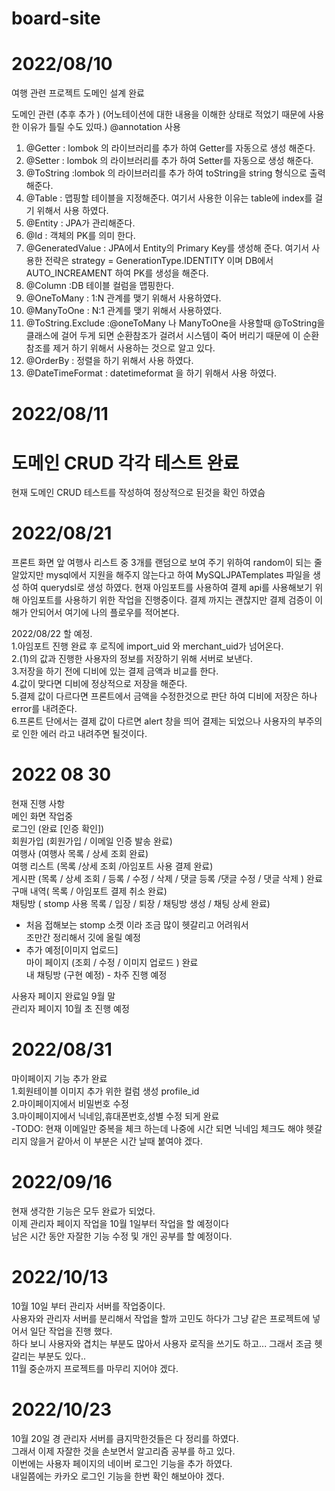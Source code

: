 # board-site
# 2022/08/10
여행 관련 프로젝트 도메인 설계 완료

도메인 관련 (추후 추가 ) (어노테이션에 대한 내용을 이해한 상태로 적었기 때문에 사용한 이유가 틀릴 수도 있따.)
@annotation 사용 

1. @Getter : lombok 의 라이브러리를 추가 하여 Getter를 자동으로 생성 해준다.
2. @Setter : lombok 의 라이브러리를 추가 하여 Setter를 자동으로 생성 해준다.
3. @ToString :lombok 의 라이브러리를 추가 하여 toString을 string 형식으로 출력 해준다.
4. @Table : 맵핑할 테이블을 지정해준다. 
   여기서 사용한 이유는 table에 index를 걸기 위해서 사용 하였다.
5. @Entity : JPA가 관리해준다. 
6. @Id : 객체의 PK를 의미 한다.
7. @GeneratedValue : JPA에서 Entity의 Primary Key를 생성해 준다.
  여기서 사용한 전략은 strategy = GenerationType.IDENTITY 이며 DB에서 AUTO_INCREAMENT 하여 PK를 생성을 해준다.
8. @Column :DB 테이블 컬럼을 맵핑한다.
9. @OneToMany : 1:N 관계를 맺기 위해서 사용하였다.
10. @ManyToOne : N:1 관계를 맺기 위해서 사용하였다.
11. @ToString.Exclude :@oneToMany 나 ManyToOne을 사용할때 @ToString을 클래스에 걸어 두게 되면 순환참조가 걸려서 시스템이 죽어 버리기 때문에 이 순환 참조를 제거 하기 위해서 사용하는 것으로 알고 있다.
12. @OrderBy : 정렬을 하기 위해서 사용 하였다.
13. @DateTimeFormat : datetimeformat 을 하기 위해서 사용 하였다.

# 2022/08/11
# 도메인 CRUD 각각 테스트 완료
현재 도메인 CRUD 테스트를 작성하여 정상적으로 된것을 확인 하였슴

# 2022/08/21
프론트 화면 앞 여행사 리스트 중 3개를 랜덤으로 보여 주기 위하여 
random이 되는 줄 알았지만 mysql에서 지원을 해주지 않는다고 하여
MySQLJPATemplates 파일을 생성 하여 querydsl로 생성 하였다.
현재 아임포트를 사용하여 결제 api를 사용해보기 위해 아임포트를 사용하기 위한 작업을 진행중이다.
결제 까지는 괜찮지만 결제 검증이 이해가 안되어서 여기에 나의 플로우를 적어본다.

2022/08/22 할 예정.<br>
1.아임포트 진행 완료 후 로직에 import_uid 와 merchant_uid가 넘어온다.<br>
2.(1)의 값과 진행한 사용자의 정보를 저장하기 위해 서버로 보낸다.<br>
3.저장을 하기 전에 디비에 있는 결제 금액과 비교를 한다.<br>
4.값이 맞다면 디비에 정상적으로 저장을 해준다.<br>
5.결제 값이 다르다면 프론트에서 금액을 수정한것으로 판단 하여 디비에 저장은 하나 error를 내려준다.<br>
6.프론트 단에서는 결제 값이 다르면 alert 창을 띄어 결제는 되었으나 사용자의 부주의로 인한 에러 라고 내려주면 될것이다.<br>


# 2022 08 30
현재 진행 사항<br/>
메인 화면 작업중<br/>
로그인 (완료 [인증 확인])<br/>
회원가입 (회원가입 / 이메일 인증 발송 완료)<br/>
여행사 (여행사 목록 / 상세 조회 완료)<br/>
여행 리스트 (목록 /상세 조회 /아임포트 사용 결제 완료)<br/>
게시판 (목록 / 상세 조회 / 등록 / 수정 / 삭제 / 댓글 등록 /댓글 수정 / 댓글 삭제 ) 완료<br/>
구매 내역( 목록 / 아임포트 결제 취소 완료)<br/>
채팅방 ( stomp 사용 목록 / 입장 / 퇴장 / 채팅방 생성 / 채팅 상세 완료) <br/>
* 처음 접해보는 stomp 소켓 이라 조금 많이 헷갈리고 어려워서 <br/>
  조만간 정리해서 깃에 올릴 예정<br/>
* 추가 예정[이미지 업로드] <br/>
마이 페이지 (조회 / 수정 / 이미지 업로드 ) 완료<br>
내 채팅방 (구현 예정) - 차주 진행 예정<br/>

사용자 페이지 완료일 9월 말<br/>
관리자 페이지 10월 초 진행 예정<br/>

# 2022/08/31
마이페이지 기능 추가 완료<br>
1.회원테이블 이미지 추가 위한 컬럼 생성 profile_id<br>
2.마이페이지에서 비밀번호 수정<br>
3.마이페이지에서 닉네임,휴대폰번호,성별 수정 되게 완료<br>
-TODO: 현재 이메일만 중복을 체크 하는데 나중에 시간 되면 닉네임 체크도 해야 헷갈리지 않을거 같아서 이 부분은 시간 날때 붙여야 겠다.<br>

# 2022/09/16
현재 생각한 기능은 모두 완료가 되었다.<br>
이제 관리자 페이지 작업을 10월 1일부터 작업을 할 예정이다<br>
남은 시간 동안 자잘한 기능 수정 및 개인 공부를 할 예정이다.

# 2022/10/13
10월 10일 부터 관리자 서버를 작업중이다. <br>
사용자와 관리자 서버를 분리해서 작업을 할까 고민도 하다가 그냥 같은 프로젝트에 넣어서 일단 작업을 진행 했다.<br>
하다 보니 사용자와 겹치는 부분도 많아서 사용자 로직을 쓰기도 하고... 그래서 조금 헷갈리는 부분도 있다..<br>
11월 중순까지 프로젝트를 마무리 지어야 겠다.

# 2022/10/23
10월 20일 경 관리자 서버를 큼지막한것들은 다 정리를 하였다. <br>
그래서 이제 자잘한 것을 손보면서 알고리즘 공부를 하고 있다.<br>
이번에는 사용자 페이지의 네이버 로그인 기능을 추가 하였다.<br>
내일쯤에는 카카오 로그인 기능을 한번 확인 해보아야 겠다.<br>
